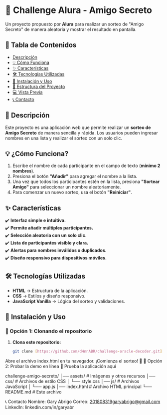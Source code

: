 # 🎲 Challenge Alura - Amigo Secreto  

Un proyecto propuesto por **Alura** para realizar un sorteo de "Amigo Secreto" de manera aleatoria y mostrar el resultado en pantalla.  

## 📖 Tabla de Contenidos  
- [Descripción](#descripción)  
- [💡 Cómo Funciona](#-cómo-funciona)  
- [✨ Características](#-características)  
- [🛠 Tecnologías Utilizadas](#-tecnologías-utilizadas)  
- [🚀 Instalación y Uso](#-instalación-y-uso)  
- [📂 Estructura del Proyecto](#-estructura-del-proyecto)  
- [💻 Vista Previa](#-vista-previa)  
- [📞 Contacto](#-contacto)  

## 📌 Descripción  
Este proyecto es una aplicación web que permite realizar un **sorteo de Amigo Secreto** de manera sencilla y rápida. Los usuarios pueden ingresar nombres en una lista y realizar el sorteo con un solo clic.  

## 💡 ¿Cómo Funciona?  
1. Escribe el nombre de cada participante en el campo de texto (**mínimo 2 nombres**).  
2. Presiona el botón **"Añadir"** para agregar el nombre a la lista.  
3. Una vez que todos los participantes estén en la lista, presiona **"Sortear Amigo"** para seleccionar un nombre aleatoriamente.  
4. Para comenzar un nuevo sorteo, usa el botón **"Reiniciar"**.  

## ✨ Características  
✔️ **Interfaz simple e intuitiva.**  
✔️ **Permite añadir múltiples participantes.**  
✔️ **Selección aleatoria con un solo clic.**  
✔️ **Lista de participantes visible y clara.**  
✔️ **Alertas para nombres inválidos o duplicados.**  
✔️ **Diseño responsivo para dispositivos móviles.**  

## 🛠 Tecnologías Utilizadas  
- **HTML** → Estructura de la aplicación.  
- **CSS** → Estilos y diseño responsivo.  
- **JavaScript Vanilla** → Lógica del sorteo y validaciones.  

## 🚀 Instalación y Uso  

### 🔹 Opción 1: Clonando el repositorio  
1. **Clona este repositorio:**  
   ```sh
   git clone [https://github.com/d4nnABR/challenge-oracle-decoder.git]

Abre el archivo index.html en tu navegador.
¡Comienza el sorteo! 🏁
🔹 Opción 2: Probar la demo en línea
🔗 Prueba la aplicación aquí

challenge-amigo-secreto/
│── assets/       # Imágenes y otros recursos
│── css/          # Archivos de estilo CSS
│   └── style.css
│── js/           # Archivos JavaScript
│   └── app.js
│── index.html    # Archivo HTML principal
└── README.md     # Este archivo

📞 Contacto
Nombre: Gary Abrigo
Correo: 201808319garyabrigo@gmail.com
LinkedIn: linkedin.com/in/garyabr


